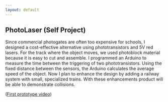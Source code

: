 ```yaml
---
layout: default
---
```


## PhotoLaser (Self Project)
<!-- In 9th grade, I collaborated with my physics teacher to create a prototype for a photogate physics experiment setup. -->
Since commercial photogates are often too expensive for schools, I designed a cost-effective alternative using phototransistors and 5V red lasers. For the track where the object moves, we used photoblock material because it is easy to cut and assemble. I programmed an Arduino to measure the time between the triggering of two phototransistors. Using the fixed distance between the sensors, the Arduino calculates the average speed of the object. Now I plan to enhance the design by adding a railway system with small, specialized trains. With these enhancements product will be able to demonstrate collisions.

<!-- This year, I plan to enhance the design by adding a railway system with small, specialized trains. To demonstrate perfectly elastic collisions, I will attach magnets to the wagons. For inelastic collisions, I will incorporate Velcro into the setup. Additionally, I will design a suspension system for the wagons to ensure they stay on the track and do not derail during experiments. These improvements will make the setup more interactive, reliable, and accessible for physics demonstrations in schools. -->

([First prototype video](https://photos.app.goo.gl/V2A1f2jjGipT46tBA))